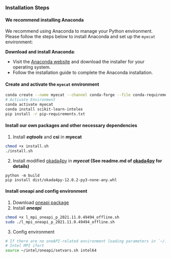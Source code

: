 ### Installation Steps

#### We recommend installing Anaconda

We recommend using Anaconda to manage your Python environment. Please follow the steps below to install Anaconda and set up the `myecat` environment:

**Download and install Anaconda**:

- Visit the [Anaconda website](https://www.anaconda.com/products/distribution) and download the installer for your operating system.
- Follow the installation guide to complete the Anaconda installation.

#### Create and activate the `myecat` environment

```bash
conda create --name myecat --channel conda-forge --file conda-requirements.txt
# Activate Environment
conda activate myecat
conda install scikit-learn-intelex
pip install -r pip-requirements.txt
```

#### Install our own packages and other necessary dependencies

1. Install ***eqtools*** and **csi** in **myecat**

```bash
chmod +x install.sh
./install.sh
```

2. Install modified [okada4py](https://github.com/kefuhe/okada4py) in ***myecat* (See readme.md of [okada4py](https://github.com/kefuhe/okada4py) for details)**

```
python -m build
pip install dist/okada4py-12.0.2-py3-none-any.whl
```

#### Install oneapi and config environment

1. Download [oneapi package](https://www.intel.com/content/www/us/en/developer/tools/oneapi/mpi-library-download.html?operatingsystem=linux&mpi-linux=offline)
2. Install ***oneapi***

```bash
chmod +x l_mpi_oneapi_p_2021.11.0.49494_offline.sh
sudo ./l_mpi_oneapi_p_2021.11.0.49494_offline.sh
```

3. Config environment

```bash
# If there are no oneAPI-related environment loading parameters in `~/.bashrc`, please add them manually.
# Intel MPI ifort
source ~/intel/oneapi/setvars.sh intel64
```
